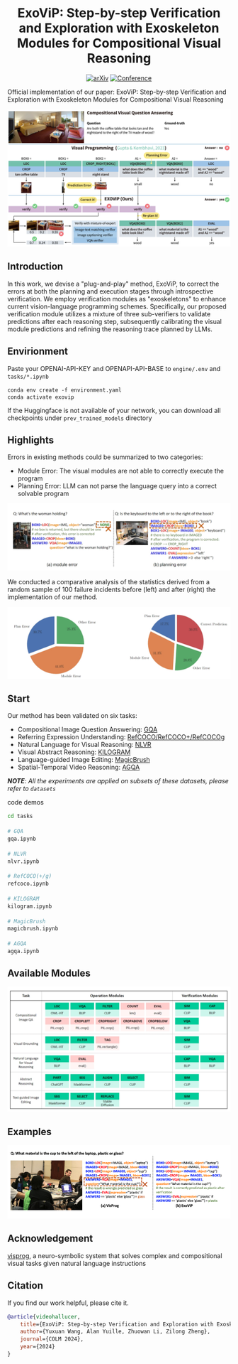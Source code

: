 <div align="center">

# ExoViP: Step-by-step Verification and Exploration with Exoskeleton Modules for Compositional Visual Reasoning

[![arXiv](https://img.shields.io/badge/arXiv-<INDEX>-b31b1b.svg)](https://arxiv.org/abs/<INDEX>)
[![Conference](http://img.shields.io/badge/COLM-2024-4b44ce.svg)](https://colmweb.org/)

</div>

Official implementation of our paper: ExoViP: Step-by-step Verification and Exploration with Exoskeleton Modules for Compositional Visual Reasoning

![image](assets/framework.png)

## Introduction

In this work, we devise a "plug-and-play" method, ExoViP, to correct the errors at both the planning and execution stages through introspective verification. We employ verification modules as "exoskeletons" to enhance current vision-language programming schemes. Specifically, our proposed verification module utilizes a mixture of three sub-verifiers to validate predictions after each reasoning step, subsequently calibrating the visual module predictions and refining the reasoning trace planned by LLMs.

## Envirionment

Paste your OPENAI-API-KEY and OPENAPI-API-BASE to `engine/.env` and `tasks/*.ipynb`

```
conda env create -f environment.yaml
conda activate exovip
```

If the Huggingface is not available of your network, you can download all checkpoints under `prev_trained_models` directory

## Highlights

Errors in existing methods could be summarized to two  categories:

- Module Error: The visual modules are not able to correctly execute the program
- Planning Error: LLM can not parse the language query into a correct solvable program

![image](assets/error.png)

We conducted a comparative analysis of the statistics derived from a random sample of 100 failure incidents before (left) and after (right) the implementation of our method.

![image](assets/stat.png)

## Start

Our method has been validated on six tasks:

- Compositional Image Question Answering: [GQA](https://cs.stanford.edu/people/dorarad/gqa/about.html)
- Referring Expression Understanding: [RefCOCO/RefCOCO+/RefCOCOg](https://github.com/lichengunc/refer)
- Natural Language for Visual Reasoning: [NLVR](https://github.com/lil-lab/nlvr/tree/master/nlvr2)
- Visual Abstract Reasoning: [KILOGRAM](https://github.com/lil-lab/kilogram)
- Language-guided Image Editing: [MagicBrush](https://github.com/OSU-NLP-Group/MagicBrush)
- Spatial-Temporal Video Reasoning: [AGQA](http://ai.stanford.edu/blog/agqa/)

***NOTE**: All the experiments are applied on subsets of these datasets, please refer to `datasets`*

code demos

```bash
cd tasks

# GQA
gqa.ipynb

# NLVR
nlvr.ipynb

# RefCOCO(+/g)
refcoco.ipynb

# KILOGRAM
kilogram.ipynb

# MagicBrush
magicbrush.ipynb

# AGQA
agqa.ipynb
```

## Available Modules

![image](assets/modules.png)

## Examples

![image](assets/GQA.png)

## Acknowledgement

[visprog](https://github.com/allenai/visprog), a neuro-symbolic system that solves complex and compositional visual tasks given natural language instructions


## Citation

If you find our work helpful, please cite it.

```bibtex
@article{videohallucer,
    title={ExoViP: Step-by-step Verification and Exploration with Exoskeleton Modules for Compositional Visual Reasoning},
    author={Yuxuan Wang, Alan Yuille, Zhuowan Li, Zilong Zheng},
    journal={COLM 2024},
    year={2024}
}
```